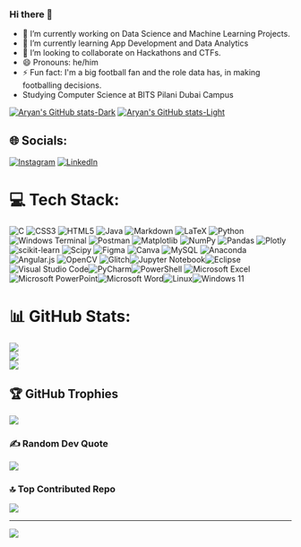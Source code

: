 ### Hi there 👋

- 🔭 I’m currently working on Data Science and Machine Learning Projects.
- 🌱 I’m currently learning App Development and Data Analytics
- 👯 I’m looking to collaborate on Hackathons and CTFs.
- 😄 Pronouns: he/him
- ⚡ Fun fact: I'm a big football fan and the role data has, in making footballing decisions.
- Studying Computer Science at BITS Pilani Dubai Campus

[![Aryan's GitHub stats-Dark](https://github-readme-stats.vercel.app/api?username=aryansatwani&show_icons=true&theme=dark#gh-dark-mode-only)](https://github.com/anuraghazra/github-readme-stats#gh-dark-mode-only)
[![Aryan's GitHub stats-Light](https://github-readme-stats.vercel.app/api?username=aryansatwani&show_icons=true&theme=default#gh-light-mode-only)](https://github.com/anuraghazra/github-readme-stats#gh-light-mode-only)


## 🌐 Socials:
[![Instagram](https://img.shields.io/badge/Instagram-%23E4405F.svg?logo=Instagram&logoColor=white)](https://instagram.com/aryan_satwani) [![LinkedIn](https://img.shields.io/badge/LinkedIn-%230077B5.svg?logo=linkedin&logoColor=white)](https://linkedin.com/in/aryan-satwani-43a46a211/) 

# 💻 Tech Stack:
![C](https://img.shields.io/badge/c-%2300599C.svg?style=for-the-badge&logo=c&logoColor=white) ![CSS3](https://img.shields.io/badge/css3-%231572B6.svg?style=for-the-badge&logo=css3&logoColor=white) ![HTML5](https://img.shields.io/badge/html5-%23E34F26.svg?style=for-the-badge&logo=html5&logoColor=white) ![Java](https://img.shields.io/badge/java-%23ED8B00.svg?style=for-the-badge&logo=openjdk&logoColor=white) ![Markdown](https://img.shields.io/badge/markdown-%23000000.svg?style=for-the-badge&logo=markdown&logoColor=white) ![LaTeX](https://img.shields.io/badge/latex-%23008080.svg?style=for-the-badge&logo=latex&logoColor=white) ![Python](https://img.shields.io/badge/python-3670A0?style=for-the-badge&logo=python&logoColor=ffdd54) ![Windows Terminal](https://img.shields.io/badge/Windows%20Terminal-%234D4D4D.svg?style=for-the-badge&logo=windows-terminal&logoColor=white) ![Postman](https://img.shields.io/badge/Postman-FF6C37?style=for-the-badge&logo=postman&logoColor=white) ![Matplotlib](https://img.shields.io/badge/Matplotlib-%23ffffff.svg?style=for-the-badge&logo=Matplotlib&logoColor=black) ![NumPy](https://img.shields.io/badge/numpy-%23013243.svg?style=for-the-badge&logo=numpy&logoColor=white) ![Pandas](https://img.shields.io/badge/pandas-%23150458.svg?style=for-the-badge&logo=pandas&logoColor=white) ![Plotly](https://img.shields.io/badge/Plotly-%233F4F75.svg?style=for-the-badge&logo=plotly&logoColor=white) ![scikit-learn](https://img.shields.io/badge/scikit--learn-%23F7931E.svg?style=for-the-badge&logo=scikit-learn&logoColor=white) ![Scipy](https://img.shields.io/badge/SciPy-%230C55A5.svg?style=for-the-badge&logo=scipy&logoColor=%white) ![Figma](https://img.shields.io/badge/figma-%23F24E1E.svg?style=for-the-badge&logo=figma&logoColor=white) ![Canva](https://img.shields.io/badge/Canva-%2300C4CC.svg?style=for-the-badge&logo=Canva&logoColor=white) ![MySQL](https://img.shields.io/badge/mysql-%2300000f.svg?style=for-the-badge&logo=mysql&logoColor=white) ![Anaconda](https://img.shields.io/badge/Anaconda-%2344A833.svg?style=for-the-badge&logo=anaconda&logoColor=white) ![Angular.js](https://img.shields.io/badge/angular.js-%23E23237.svg?style=for-the-badge&logo=angularjs&logoColor=white) ![OpenCV](https://img.shields.io/badge/opencv-%23white.svg?style=for-the-badge&logo=opencv&logoColor=white) ![Glitch](https://img.shields.io/badge/glitch-%233333FF.svg?style=for-the-badge&logo=glitch&logoColor=white)![Jupyter Notebook](https://img.shields.io/badge/jupyter-%23FA0F00.svg?style=for-the-badge&logo=jupyter&logoColor=white)![Eclipse](https://img.shields.io/badge/Eclipse-FE7A16.svg?style=for-the-badge&logo=Eclipse&logoColor=white)![Visual Studio Code](https://img.shields.io/badge/Visual%20Studio%20Code-0078d7.svg?style=for-the-badge&logo=visual-studio-code&logoColor=white)![PyCharm](https://img.shields.io/badge/pycharm-143?style=for-the-badge&logo=pycharm&logoColor=black&color=black&labelColor=green)![PowerShell](https://img.shields.io/badge/PowerShell-%235391FE.svg?style=for-the-badge&logo=powershell&logoColor=white)	![Microsoft Excel](https://img.shields.io/badge/Microsoft_Excel-217346?style=for-the-badge&logo=microsoft-excel&logoColor=white)![Microsoft PowerPoint](https://img.shields.io/badge/Microsoft_PowerPoint-B7472A?style=for-the-badge&logo=microsoft-powerpoint&logoColor=white)![Microsoft Word](https://img.shields.io/badge/Microsoft_Word-2B579A?style=for-the-badge&logo=microsoft-word&logoColor=white)![Linux](https://img.shields.io/badge/Linux-FCC624?style=for-the-badge&logo=linux&logoColor=black)![Windows 11](https://img.shields.io/badge/Windows%2011-%230079d5.svg?style=for-the-badge&logo=Windows%2011&logoColor=white)
# 📊 GitHub Stats:
![](https://github-readme-stats.vercel.app/api?username=aryansatwani&theme=dark&hide_border=false&include_all_commits=true&count_private=true)<br/>
![](https://github-readme-streak-stats.herokuapp.com/?user=aryansatwani&theme=dark&hide_border=false)<br/>
![](https://github-readme-stats.vercel.app/api/top-langs/?username=aryansatwani&theme=dark&hide_border=false&include_all_commits=true&count_private=true&layout=compact)

## 🏆 GitHub Trophies
![](https://github-profile-trophy.vercel.app/?username=aryansatwani&theme=radical&no-frame=false&no-bg=true&margin-w=4)

### ✍️ Random Dev Quote
![](https://quotes-github-readme.vercel.app/api?type=horizontal&theme=radical)

### 🔝 Top Contributed Repo
![](https://github-contributor-stats.vercel.app/api?username=aryansatwani&limit=5&theme=dark&combine_all_yearly_contributions=true)

---
[![](https://visitcount.itsvg.in/api?id=aryansatwani&icon=0&color=0)](https://visitcount.itsvg.in)

<!-- Proudly created with GPRM ( https://gprm.itsvg.in ) -->
